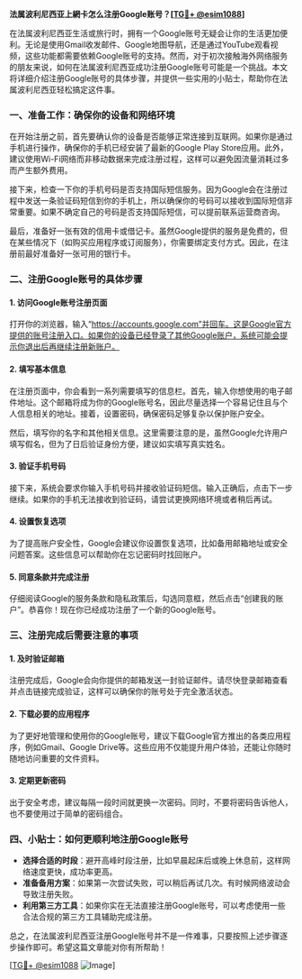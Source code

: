 **法属波利尼西亚上網卡怎么注册Google账号？[[TG💪+ @esim1088](https://t.me/s/esim1088)]**

在法属波利尼西亚生活或旅行时，拥有一个Google账号无疑会让你的生活更加便利。无论是使用Gmail收发邮件、Google地图导航，还是通过YouTube观看视频，这些功能都需要依赖Google账号的支持。然而，对于初次接触海外网络服务的朋友来说，如何在法属波利尼西亚成功注册Google账号可能是一个挑战。本文将详细介绍注册Google账号的具体步骤，并提供一些实用的小贴士，帮助你在法属波利尼西亚轻松搞定这件事。

### 一、准备工作：确保你的设备和网络环境

在开始注册之前，首先要确认你的设备是否能够正常连接到互联网。如果你是通过手机进行操作，确保你的手机已经安装了最新的Google Play Store应用。此外，建议使用Wi-Fi网络而非移动数据来完成注册过程，这样可以避免因流量消耗过多而产生额外费用。

接下来，检查一下你的手机号码是否支持国际短信服务。因为Google会在注册过程中发送一条验证码短信到你的手机上，所以确保你的号码可以接收到国际短信非常重要。如果不确定自己的号码是否支持国际短信，可以提前联系运营商咨询。

最后，准备好一张有效的信用卡或借记卡。虽然Google提供的服务是免费的，但在某些情况下（如购买应用程序或订阅服务），你需要绑定支付方式。因此，在注册前最好准备好一张可用的银行卡。

### 二、注册Google账号的具体步骤

#### 1. 访问Google账号注册页面

打开你的浏览器，输入“https://accounts.google.com”并回车。这是Google官方提供的账号注册入口。如果你的设备已经登录了其他Google账户，系统可能会提示你退出后再继续注册新账户。

#### 2. 填写基本信息

在注册页面中，你会看到一系列需要填写的信息栏。首先，输入你想使用的电子邮件地址。这个邮箱将成为你的Google账号名，因此尽量选择一个容易记住且与个人信息相关的地址。接着，设置密码，确保密码足够复杂以保护账户安全。

然后，填写你的名字和其他相关信息。这里需要注意的是，虽然Google允许用户填写假名，但为了日后验证身份方便，建议如实填写真实姓名。

#### 3. 验证手机号码

接下来，系统会要求你输入手机号码并接收验证码短信。输入正确后，点击下一步继续。如果你的手机无法接收到验证码，请尝试更换网络环境或者稍后再试。

#### 4. 设置恢复选项

为了提高账户安全性，Google会建议你设置恢复选项，比如备用邮箱地址或安全问题答案。这些信息可以帮助你在忘记密码时找回账户。

#### 5. 同意条款并完成注册

仔细阅读Google的服务条款和隐私政策后，勾选同意框，然后点击“创建我的账户”。恭喜你！现在你已经成功注册了一个新的Google账号。

### 三、注册完成后需要注意的事项

#### 1. 及时验证邮箱

注册完成后，Google会向你提供的邮箱发送一封验证邮件。请尽快登录邮箱查看并点击链接完成验证，这样可以确保你的账号处于完全激活状态。

#### 2. 下载必要的应用程序

为了更好地管理和使用你的Google账号，建议下载Google官方推出的各类应用程序，例如Gmail、Google Drive等。这些应用不仅能提升用户体验，还能让你随时随地访问重要的文件资料。

#### 3. 定期更新密码

出于安全考虑，建议每隔一段时间就更换一次密码。同时，不要将密码告诉他人，也不要使用过于简单的密码组合。

### 四、小贴士：如何更顺利地注册Google账号

- **选择合适的时段**：避开高峰时段注册，比如早晨起床后或晚上休息前，这样网络速度更快，成功率更高。
- **准备备用方案**：如果第一次尝试失败，可以稍后再试几次。有时候网络波动会导致注册失败。
- **利用第三方工具**：如果你实在无法直接注册Google账号，可以考虑使用一些合法合规的第三方工具辅助完成注册。

总之，在法属波利尼西亚注册Google账号并不是一件难事，只要按照上述步骤逐步操作即可。希望这篇文章能对你有所帮助！

[[TG💪+ @esim1088](https://t.me/s/esim1088) ![Image](https://i.postimg.cc/4NQfJmqS/Snipaste-2025-05-13-00-14-12.png)]